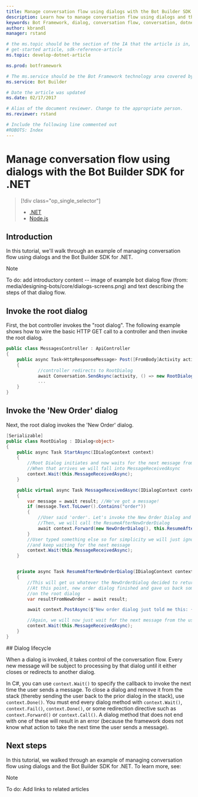 ```yaml
---
title: Manage conversation flow using dialogs with the Bot Builder SDK for .NET | Microsoft Docs
description: Learn how to manage conversation flow using dialogs and the Bot Builder SDK for .NET.
keywords: Bot Framework, dialog, conversation flow, conversation, dotnet, Bot Builder, SDK
author: kbrandl
manager: rstand

# the ms.topic should be the section of the IA that the article is in, with the suffix -article. Some examples:
# get-started article, sdk-reference-article
ms.topic: develop-dotnet-article

ms.prod: botframework

# The ms.service should be the Bot Framework technology area covered by the article, e.g., Bot Builder, LUIS, Azure Bot Service
ms.service: Bot Builder

# Date the article was updated
ms.date: 02/17/2017

# Alias of the document reviewer. Change to the appropriate person.
ms.reviewer: rstand

# Include the following line commented out
#ROBOTS: Index
---
```

# Manage conversation flow using dialogs with the Bot Builder SDK for .NET
> [!div class="op_single_selector"]
> * [.NET](bot-framework-dotnet-howto-manage-conversation-flow.md)
> * [Node.js](bot-framework-nodejs-howto-manage-conversation-flow.md)
>

## Introduction

In this tutorial, we'll walk through an example of managing conversation flow using dialogs and the Bot Builder SDK for .NET. 

> [!NOTE]
> To do: add introductory content -- image of example bot dialog flow (from: media/designing-bots/core/dialogs-screens.png) 
> and text describing the steps of that dialog flow.

## Invoke the root dialog

First, the bot controller invokes the "root dialog". 
The following example shows how to wire the basic HTTP GET call to a controller and then invoke the root dialog. 

```cs
public class MessagesController : ApiController
{
    public async Task<HttpResponseMessage> Post([FromBody]Activity activity)
    {
            //controller redirects to RootDialog
            await Conversation.SendAsync(activity, () => new RootDialog()); 
            ...
    }
}
```

## Invoke the 'New Order' dialog

Next, the root dialog invokes the 'New Order' dialog. 

```cs
[Serializable]
public class RootDialog : IDialog<object>
{
    public async Task StartAsync(IDialogContext context)
    {
        //Root Dialog initiates and now waits for the next message from the user. 
        //When that arrives we will fall into MessageReceivedAsync
        context.Wait(this.MessageReceivedAsync); 
    }

    public virtual async Task MessageReceivedAsync(IDialogContext context, IAwaitable<IMessageActivity> result)
    {
        var message = await result; //We've got a message!
        if (message.Text.ToLower().Contains("order"))
        {
            //User said 'order'. Let's invoke the New Order Dialog and wait for it to finish
            //Then, we will call the ResumeAfterNewOrderDialog
            await context.Forward(new NewOrderDialog(), this.ResumeAfterNewOrderDialog, message, CancellationToken.None);
        }
        //User typed something else so for simplicity we will just ignore 
        //and keep waiting for the next message
        context.Wait(this.MessageReceivedAsync);
    }


    private async Task ResumeAfterNewOrderDialog(IDialogContext context, IAwaitable<string> result)
    {
        //This will get us whatever the NewOrderDialog decided to return to us. 
        //At this point, new order dialog finished and gave us back some value to work with
        //on the root dialog
        var resultFromNewOrder = await result;

        await context.PostAsync($"New order dialog just told me this: {resultFromNewOrder}");

        //Again, we will now just wait for the next message from the user
        context.Wait(this.MessageReceivedAsync);
    }
}
```

##<a id="dialog-lifecycle"></a> Dialog lifecycle

When a dialog is invoked, it takes control of the conversation flow. 
Every new message will be subject to processing by that dialog until it either closes or redirects to another dialog. 

In C#, you can use `context.Wait()` to specify the callback to invoke the next time the user sends a message. 
To close a dialog and remove it from the stack (thereby sending the user back to the prior dialog in the stack), use `context.Done()`. 
You must end every dialog method with `context.Wait()`, `context.Fail()`, `context.Done()`, 
or some redirection directive such as `context.Forward()` or `context.Call()`. 
A dialog method that does not end with one of these will result in an error 
(because the framework does not know what action to take the next time the user sends a message).

## Next steps

In this tutorial, we walked through an example of managing conversation flow using dialogs and the Bot Builder SDK for .NET. 
To learn more, see:

> [!NOTE]
> To do: Add links to related articles


